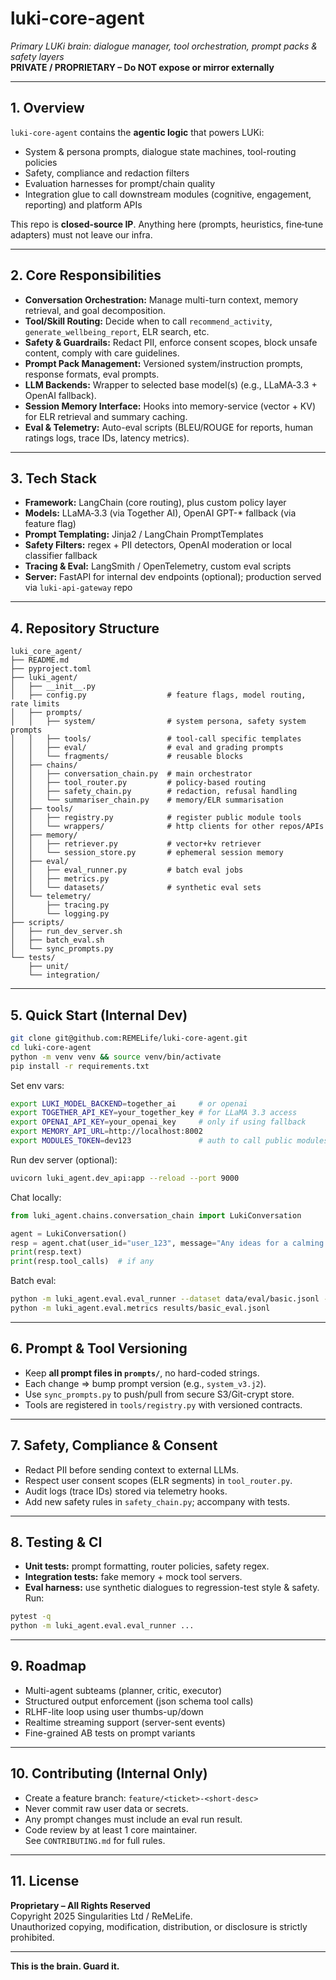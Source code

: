 # luki-core-agent  
*Primary LUKi brain: dialogue manager, tool orchestration, prompt packs & safety layers*  
**PRIVATE / PROPRIETARY – Do NOT expose or mirror externally**

---

## 1. Overview  
`luki-core-agent` contains the **agentic logic** that powers LUKi:  
- System & persona prompts, dialogue state machines, tool-routing policies  
- Safety, compliance and redaction filters  
- Evaluation harnesses for prompt/chain quality  
- Integration glue to call downstream modules (cognitive, engagement, reporting) and platform APIs

This repo is **closed-source IP**. Anything here (prompts, heuristics, fine‑tune adapters) must not leave our infra.

---

## 2. Core Responsibilities  
- **Conversation Orchestration:** Manage multi-turn context, memory retrieval, and goal decomposition.  
- **Tool/Skill Routing:** Decide when to call `recommend_activity`, `generate_wellbeing_report`, ELR search, etc.  
- **Safety & Guardrails:** Redact PII, enforce consent scopes, block unsafe content, comply with care guidelines.  
- **Prompt Pack Management:** Versioned system/instruction prompts, response formats, eval prompts.  
- **LLM Backends:** Wrapper to selected base model(s) (e.g., LLaMA‑3.3 + OpenAI fallback).  
- **Session Memory Interface:** Hooks into memory-service (vector + KV) for ELR retrieval and summary caching.  
- **Eval & Telemetry:** Auto-eval scripts (BLEU/ROUGE for reports, human ratings logs, trace IDs, latency metrics).

---

## 3. Tech Stack  
- **Framework:** LangChain (core routing), plus custom policy layer  
- **Models:** LLaMA‑3.3 (via Together AI), OpenAI GPT-* fallback (via feature flag)  
- **Prompt Templating:** Jinja2 / LangChain PromptTemplates  
- **Safety Filters:** regex + PII detectors, OpenAI moderation or local classifier fallback  
- **Tracing & Eval:** LangSmith / OpenTelemetry, custom eval scripts  
- **Server:** FastAPI for internal dev endpoints (optional); production served via `luki-api-gateway` repo

---

## 4. Repository Structure  
~~~text
luki_core_agent/
├── README.md
├── pyproject.toml
├── luki_agent/
│   ├── __init__.py
│   ├── config.py                  # feature flags, model routing, rate limits
│   ├── prompts/
│   │   ├── system/                # system persona, safety system prompts
│   │   ├── tools/                 # tool-call specific templates
│   │   ├── eval/                  # eval and grading prompts
│   │   └── fragments/             # reusable blocks
│   ├── chains/
│   │   ├── conversation_chain.py  # main orchestrator
│   │   ├── tool_router.py         # policy-based routing
│   │   ├── safety_chain.py        # redaction, refusal handling
│   │   └── summariser_chain.py    # memory/ELR summarisation
│   ├── tools/
│   │   ├── registry.py            # register public module tools
│   │   └── wrappers/              # http clients for other repos/APIs
│   ├── memory/
│   │   ├── retriever.py           # vector+kv retriever
│   │   └── session_store.py       # ephemeral session memory
│   ├── eval/
│   │   ├── eval_runner.py         # batch eval jobs
│   │   ├── metrics.py
│   │   └── datasets/              # synthetic eval sets
│   └── telemetry/
│       ├── tracing.py
│       └── logging.py
├── scripts/
│   ├── run_dev_server.sh
│   ├── batch_eval.sh
│   └── sync_prompts.py
└── tests/
    ├── unit/
    └── integration/
~~~

---

## 5. Quick Start (Internal Dev)

~~~bash
git clone git@github.com:REMELife/luki-core-agent.git
cd luki-core-agent
python -m venv venv && source venv/bin/activate
pip install -r requirements.txt
~~~

Set env vars:

~~~bash
export LUKI_MODEL_BACKEND=together_ai     # or openai
export TOGETHER_API_KEY=your_together_key # for LLaMA 3.3 access
export OPENAI_API_KEY=your_openai_key     # only if using fallback
export MEMORY_API_URL=http://localhost:8002
export MODULES_TOKEN=dev123               # auth to call public modules
~~~

Run dev server (optional):

~~~bash
uvicorn luki_agent.dev_api:app --reload --port 9000
~~~

Chat locally:

~~~python
from luki_agent.chains.conversation_chain import LukiConversation

agent = LukiConversation()
resp = agent.chat(user_id="user_123", message="Any ideas for a calming activity?")
print(resp.text)
print(resp.tool_calls)  # if any
~~~

Batch eval:

~~~bash
python -m luki_agent.eval.eval_runner --dataset data/eval/basic.jsonl --out results/basic_eval.jsonl
python -m luki_agent.eval.metrics results/basic_eval.jsonl
~~~

---

## 6. Prompt & Tool Versioning  
- Keep **all prompt files in `prompts/`**, no hard-coded strings.  
- Each change => bump prompt version (e.g., `system_v3.j2`).  
- Use `sync_prompts.py` to push/pull from secure S3/Git-crypt store.  
- Tools are registered in `tools/registry.py` with versioned contracts.

---

## 7. Safety, Compliance & Consent  
- Redact PII before sending context to external LLMs.  
- Respect user consent scopes (ELR segments) in `tool_router.py`.  
- Audit logs (trace IDs) stored via telemetry hooks.  
- Add new safety rules in `safety_chain.py`; accompany with tests.

---

## 8. Testing & CI  
- **Unit tests:** prompt formatting, router policies, safety regex.  
- **Integration tests:** fake memory + mock tool servers.  
- **Eval harness:** use synthetic dialogues to regression-test style & safety.  
Run:  
~~~bash
pytest -q
python -m luki_agent.eval.eval_runner ...
~~~

---

## 9. Roadmap  
- Multi-agent subteams (planner, critic, executor)  
- Structured output enforcement (json schema tool calls)  
- RLHF-lite loop using user thumbs-up/down  
- Realtime streaming support (server-sent events)  
- Fine-grained AB tests on prompt variants

---

## 10. Contributing (Internal Only)  
- Create a feature branch: `feature/<ticket>-<short-desc>`  
- Never commit raw user data or secrets.  
- Any prompt changes must include an eval run result.  
- Code review by at least 1 core maintainer.  
See `CONTRIBUTING.md` for full rules.

---

## 11. License  
**Proprietary – All Rights Reserved**  
Copyright 2025 Singularities Ltd / ReMeLife.  
Unauthorized copying, modification, distribution, or disclosure is strictly prohibited.

---

**This is the brain. Guard it.**
